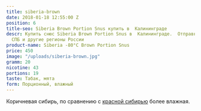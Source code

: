 ```yaml
---
title: siberia-brown
date: 2018-01-18 12:55:00 Z
position: 6
title-seo: Siberia Brown Portion Snus купить в  Калининграде
descr: Купить снюс Siberia Brown Portion Snus в  Калининграде.  Отправкой в Москву,
  СПБ и другие регионы России
product-name: Siberia -80°C Brown Portion Snus
price: 450
image: "/uploads/siberia-brown.jpg"
gramm: 20
nicotine: 43
portions: 19
taste: Табак, мята
form: Порционный, влажный
---
```


Коричневая сибирь, по сравнению с [красной сибирью](/siberia-white-dry.html) более влажная.